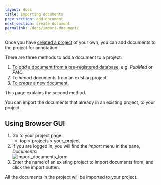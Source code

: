 ```yaml
---
layout: docs
title: Importing documents
prev_section: add-document
next_section: create-document
permalink: /docs/import-document/
---
```


Once you have [created a project]({{site.baseurl}}/docs/create-project/) of your own,
you can add documents to the project for annotation.

There are three methods to add a document to a project:

1. [To _add_ a document from a pre-registered database]({{site.baseurl}}/docs/add-document/), e.g. _PubMed_ or _PMC_.
2. To _import_ documents from an existing project.
3. [To _create_ a new document.]({{site.baseurl}}/docs/create-document/)

This page explains the second method.

You can import the documents that already in an existing project, to your project.

## Using Browser GUI

1. Go to your project page.
   * top > projects > your_project
2. If you are logged in, you will find the _import_ menu in the pane, _Documents_:<br>
![import_documents_form]({{site.baseurl}}/img/import_documents.png)
3. Enter the name of an existing project to import documents from, and click the import butten.

All the documents in the project will be imported to your project.